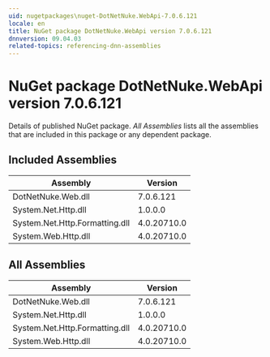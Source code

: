 ```yaml
---
uid: nugetpackages\nuget-DotNetNuke.WebApi-7.0.6.121
locale: en
title: NuGet package DotNetNuke.WebApi version 7.0.6.121
dnnversion: 09.04.03
related-topics: referencing-dnn-assemblies
---
```


# NuGet package DotNetNuke.WebApi version 7.0.6.121
Details of published NuGet package.
*All Assemblies* lists all the assemblies that are included in this package or any dependent package.

## Included Assemblies

|Assembly|Version|
|---|---|
|DotNetNuke.Web.dll|7.0.6.121|
|System.Net.Http.dll|1.0.0.0|
|System.Net.Http.Formatting.dll|4.0.20710.0|
|System.Web.Http.dll|4.0.20710.0|

## All Assemblies

|Assembly|Version|
|---|---|
|DotNetNuke.Web.dll|7.0.6.121|
|System.Net.Http.dll|1.0.0.0|
|System.Net.Http.Formatting.dll|4.0.20710.0|
|System.Web.Http.dll|4.0.20710.0|


